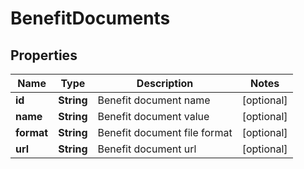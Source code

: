 
# BenefitDocuments

## Properties
Name | Type | Description | Notes
------------ | ------------- | ------------- | -------------
**id** | **String** | Benefit document name |  [optional]
**name** | **String** | Benefit document  value |  [optional]
**format** | **String** | Benefit document file format |  [optional]
**url** | **String** | Benefit document url |  [optional]



